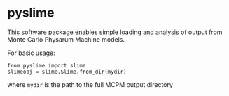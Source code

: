 pyslime
=======

This software package enables simple loading and analysis of output from Monte Carlo Physarum Machine models.

For basic usage:
```
from pyslime import slime
slimeobj = slime.Slime.from_dir(mydir)
```
where `mydir` is the path to the full MCPM output directory